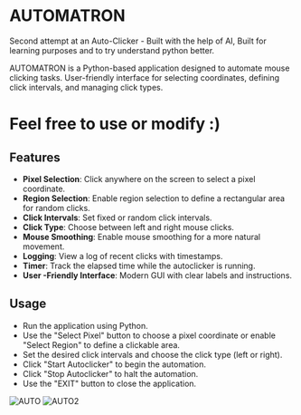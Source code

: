 # AUTOMATRON

Second attempt at an Auto-Clicker - Built with the help of AI, Built for learning purposes and to try understand python better.

AUTOMATRON is a Python-based application designed to automate mouse clicking tasks. User-friendly interface for selecting coordinates, defining click intervals, and managing click types.

# Feel free to use or modify :)

## Features

- **Pixel Selection**: Click anywhere on the screen to select a pixel coordinate.
- **Region Selection**: Enable region selection to define a rectangular area for random clicks.
- **Click Intervals**: Set fixed or random click intervals.
- **Click Type**: Choose between left and right mouse clicks.
- **Mouse Smoothing**: Enable mouse smoothing for a more natural movement.
- **Logging**: View a log of recent clicks with timestamps.
- **Timer**: Track the elapsed time while the autoclicker is running.
- **User -Friendly Interface**: Modern GUI with clear labels and instructions.

## Usage

 - Run the application using Python.
 - Use the "Select Pixel" button to choose a pixel coordinate or enable "Select Region" to define a clickable area.
 - Set the desired click intervals and choose the click type (left or right).
 - Click "Start Autoclicker" to begin the automation.
 - Click "Stop Autoclicker" to halt the automation.
 - Use the "EXIT" button to close the application.

 ![AUTO](https://github.com/user-attachments/assets/ce811a98-d891-4f57-93da-d615ced3b202)
![AUTO2](https://github.com/user-attachments/assets/e8b81fad-aa0d-473c-9439-8e829c287cf1)




